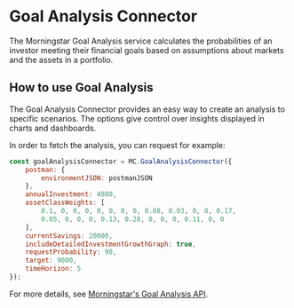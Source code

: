Goal Analysis Connector
=======================

The Morningstar Goal Analysis service calculates the probabilities of an
investor meeting their financial goals based on assumptions about markets and
the assets in a portfolio.



How to use Goal Analysis
------------------------

The Goal Analysis Connector provides an easy way to create an analysis to
specific scenarios. The options give control over insights displayed in charts
and dashboards.

In order to fetch the analysis, you can request for example:

```js
const goalAnalysisConnector = MC.GoalAnalysisConnector({
    postman: {
        environmentJSON: postmanJSON
    },
    annualInvestment: 4800,
    assetClassWeights: [
        0.1, 0, 0, 0, 0, 0, 0, 0, 0.08, 0.03, 0, 0, 0.17,
        0.05, 0, 0, 0, 0.13, 0.28, 0, 0, 0, 0.11, 0, 0
    ],
    currentSavings: 20000,
    includeDetailedInvestmentGrowthGraph: true,
    requestProbability: 90,
    target: 9000,
    timeHorizon: 5
});
```

For more details, see [Morningstar's Goal Analysis API].



<!-- Links -->



[Morningstar's Goal Analysis API]: https://developer.morningstar.com/direct-web-services/documentation/api-reference/portfolio-analysis-apacemea/goal-analysis
